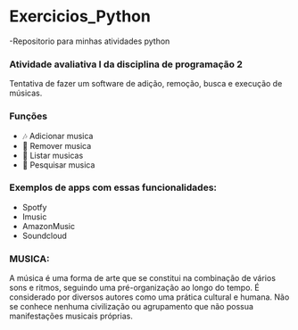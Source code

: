 # Exercicios_Python
-Repositorio para minhas atividades python

### Atividade avaliativa I da disciplina de programação 2 
Tentativa de fazer um software de adição, remoção, busca e execução de músicas. 
 

### Funções
- 🎶 Adicionar musica
- 🚮 Remover musica
- 📓 Listar musicas
- 🔎 Pesquisar musica

### Exemplos de apps com essas funcionalidades:
- Spotfy 
- Imusic 
- AmazonMusic 
- Soundcloud 
### MUSICA:
A música é uma forma de arte que se constitui na combinação de vários sons e ritmos, seguindo uma pré-organização ao longo do tempo. 
É considerado por diversos autores como uma prática cultural e humana. 
Não se conhece nenhuma civilização ou agrupamento que não possua manifestações musicais próprias.
